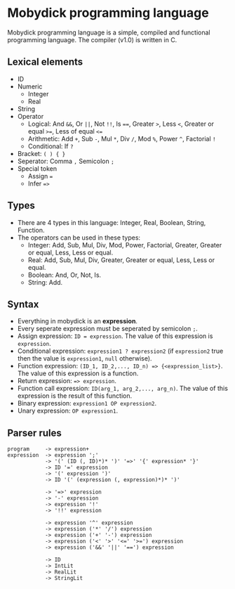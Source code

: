 # Mobydick programming language
Mobydick programming language is a simple, compiled and functional programming language. The compiler (v1.0) is written in C. 
## Lexical elements
- ID
- Numeric
    - Integer
    - Real
- String
- Operator
    - Logical: And `&&`, Or `||`, Not `!!`, Is `==`, Greater `>`, Less `<`, Greater or equal `>=`, Less of equal `<=`
    - Arithmetic: Add `+`, Sub `-`, Mul `*`, Div `/`, Mod `%`, Power `^`, Factorial `!`
    - Conditional: If `?`
- Bracket: `( ) { }`
- Seperator: Comma `,` Semicolon `;`
- Special token
    - Assign `=`
    - Infer `=>`

## Types
- There are 4 types in this language: Integer, Real, Boolean, String, Function.
- The operators can be used in these types:
    - Integer: Add, Sub, Mul, Div, Mod, Power, Factorial, Greater, Greater or equal, Less, Less or equal.
    - Real: Add, Sub, Mul, Div, Greater, Greater or equal, Less, Less or equal.
    - Boolean: And, Or, Not, Is.
    - String: Add.

## Syntax
- Everything in mobydick is an **expression**.
- Every seperate expression must be seperated by semicolon `;`.
- Assign expression: `ID = expression`. The value of this expression is `expression`.
- Conditional expression: `expression1 ? expression2` (if `expression2` true then the value is `expression1`, `null` otherwise).
- Function expression: `(ID_1, ID_2,..., ID_n) => {<expression_list>}`. The value of this expression is a function.
- Return expression: `=> expression`.
- Function call expression: `ID(arg_1, arg_2,..., arg_n)`. The value of this expression is the result of this function.
- Binary expression: `expression1 OP expression2`.
- Unary expression: `OP expression1`.

## Parser rules
```
program     -> expression+
expression  -> expression ';'
            -> '(' (ID (, ID)*)* ')' '=>' '{' expression* '}'
            -> ID '=' expression
            -> '(' expression ')'
            -> ID '(' (expression (, expression)*)* ')'
            
            -> '=>' expression
            -> '-' expression
            -> expression '!'
            -> '!!' expression
            
            -> expression '^' expression
            -> expression ('*' '/') expression
            -> expression ('+' '-') expression
            -> expression ('<' '>' '<=' '>=') expression
            -> expression ('&&' '||' '==') expression
            
            -> ID
            -> IntLit
            -> RealLit
            -> StringLit
```